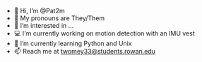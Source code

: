 - 👋 Hi, I’m @Pat2m
- 🍓 My pronouns are They/Them
- 👀 I’m interested in ...
- 💻 I'm currently working on motion detection with an IMU vest
- 🌱 I’m currently learning Python and Unix
- 📫 Reach me at twomey33@students.rowan.edu

<!---
Pat2m/Pat2m is a ✨ special ✨ repository because its `README.md` (this file) appears on your GitHub profile.
You can click the Preview link to take a look at your changes.
--->
